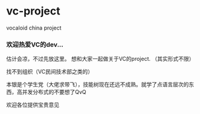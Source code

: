 # vc-project
vocaloid china project

### 欢迎热爱VC的dev...

估计会凉，不过先放这里。 想和大家一起做关于VC的project. （其实形式不限）

找不到组织（VC民间技术部之类的）

本银是个学生党（大佬求带飞），技能树现在还远不成熟。就学了点语言层次的东西，高并发分布式的不要想了QvQ

欢迎各位提供宝贵意见
